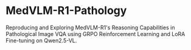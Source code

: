 # MedVLM-R1-Pathology
Reproducing and Exploring MedVLM-R1's Reasoning Capabilities in Pathological Image VQA using GRPO Reinforcement Learning and LoRA Fine-tuning on Qwen2.5-VL.
